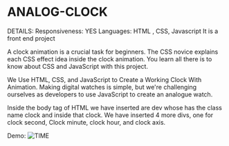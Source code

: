 # ANALOG-CLOCK
DETAILS:
Responsiveness: YES
Languages: HTML , CSS, Javascript
It is a front end project

A clock animation is a crucial task for beginners. The CSS novice explains each CSS effect idea inside the clock animation.
You learn all there is to know about CSS and JavaScript with this project.

We Use HTML, CSS, and JavaScript to Create a Working Clock With Animation. Making digital watches is simple, 
but we're challenging ourselves as developers to use JavaScript to create an analogue watch.

Inside the body tag of HTML we have inserted are dev whose has the class name clock and inside that clock.
We have inserted 4 more divs, one for clock second, Clock minute, clock hour, and clock axis.

Demo:
![TIME](https://user-images.githubusercontent.com/111978576/227485402-cd0d93b1-591c-4ebd-a8c8-771548d961de.PNG)

